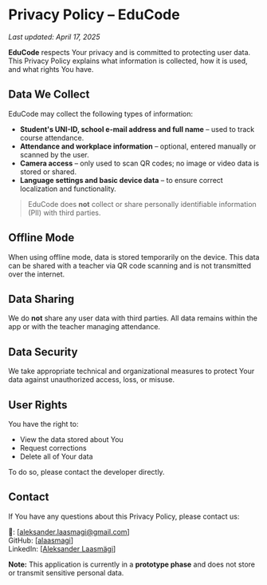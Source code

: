 # Privacy Policy – EduCode

_Last updated: April 17, 2025_

**EduCode** respects Your privacy and is committed to protecting user data. This Privacy Policy explains what information is collected, how it is used, and what rights You have.


## Data We Collect

EduCode may collect the following types of information:

- **Student's UNI-ID, school e-mail address and full name** – used to track course attendance.
- **Attendance and workplace information** – optional, entered manually or scanned by the user.
- **Camera access** – only used to scan QR codes; no image or video data is stored or shared.
- **Language settings and basic device data** – to ensure correct localization and functionality.

> EduCode does **not** collect or share personally identifiable information (PII) with third parties.


## Offline Mode

When using offline mode, data is stored temporarily on the device. This data can be shared with a teacher via QR code scanning and is not transmitted over the internet.


## Data Sharing

We do **not** share any user data with third parties. All data remains within the app or with the teacher managing attendance.


## Data Security

We take appropriate technical and organizational measures to protect Your data against unauthorized access, loss, or misuse.


## User Rights

You have the right to:

- View the data stored about You
- Request corrections
- Delete all of Your data

To do so, please contact the developer directly.


## Contact

If You have any questions about this Privacy Policy, please contact us:

📧: [[aleksander.laasmagi@gmail.com](aleksander.laasmagi@gmail.com)]  
GitHub: [[alaasmagi](https://github.com/alaasmagi)]  
LinkedIn: [[Aleksander Laasmägi](https://www.linkedin.com/in/alaasmagi/)]


**Note:** This application is currently in a **prototype phase** and does not store or transmit sensitive personal data.
